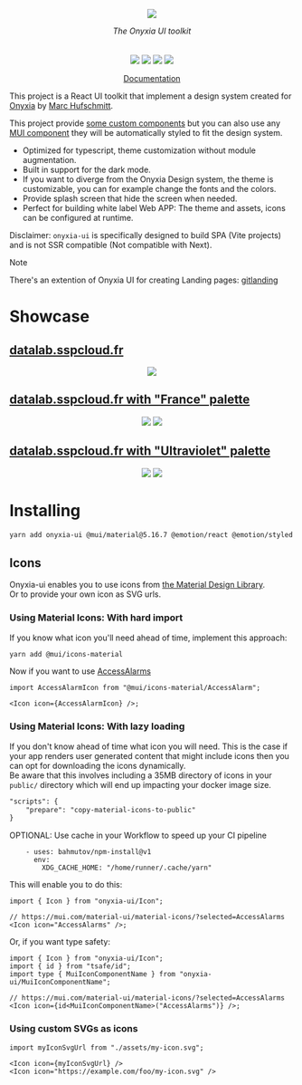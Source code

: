 <p align="center">
    <img src="https://user-images.githubusercontent.com/6702424/120405033-efe83900-c347-11eb-9a7c-7b680c26a18c.png">  
</p>
<p align="center">
    <i>The Onyxia UI toolkit</i><br>
    <br>
    <br>
    <img src="https://github.com/garronej/onyxia-ui/workflows/ci/badge.svg?branch=main">
    <img src="https://img.shields.io/bundlephobia/minzip/onyxia-ui">
    <img src="https://img.shields.io/npm/dw/onyxia-ui">
    <img src="https://img.shields.io/npm/l/onyxia-ui">
</p>
<p align="center">
  <a href="https://inseefrlab.github.io/onyxia-ui/">Documentation</a>
</p>

This project is a React UI toolkit that implement a design system created for [Onyxia](https://onyxia.sh) by [Marc Hufschmitt](http://marchufschmitt.fr/).

This project provide [some custom components](https://inseefrlab.github.io/onyxia-ui/?path=/story/sandbox-alert--vue-no-title) but you can also use
any [MUI component](https://mui.com/) they will be automatically styled to fit the design system.

-   Optimized for typescript, theme customization without module augmentation.
-   Built in support for the dark mode.
-   If you want to diverge from the Onyxia Design system, the theme is customizable, you can for example change the fonts and the colors.
-   Provide splash screen that hide the screen when needed.
-   Perfect for building white label Web APP: The theme and assets, icons can be configured at runtime.

Disclaimer: `onyxia-ui` is specifically designed to build SPA (Vite projects) and is not SSR compatible (Not compatible with Next).

> [!NOTE]  
> There's an extention of Onyxia UI for creating Landing pages: [gitlanding](https://github.com/thieryw/gitlanding)

# Showcase

## [datalab.sspcloud.fr](https://datalab.sspcloud.fr/catalog/inseefrlab-helm-charts-datascience)

<p align="center">
  <img src="https://user-images.githubusercontent.com/6702424/136545513-f623d8c7-260d-4d93-a01e-2dc5af6ad473.gif"/>
</p>

## [datalab.sspcloud.fr with "France" palette](https://datalab.sspcloud.fr/?FONT=%7B%20%0A%20%20fontFamily%3A%20%22Marianne%22%2C%20%0A%20%20dirUrl%3A%20%22%25PUBLIC_URL%25%2Ffonts%2FMarianne%22%2C%20%0A%20%20%22400%22%3A%20%22Marianne-Regular.woff2%22%2C%0A%20%20%22400-italic%22%3A%20%22Marianne-Regular_Italic.woff2%22%2C%0A%20%20%22500%22%3A%20%22Marianne-Medium.woff2%22%2C%0A%20%20%22700%22%3A%20%22Marianne-Bold.woff2%22%2C%0A%20%20%22700-italic%22%3A%20%22Marianne-Bold_Italic.woff2%22%0A%7D%0A&PALETTE_OVERRIDE=%7B%0A%20%20focus%3A%20%7B%0A%20%20%20%20main%3A%20%22%23000091%22%2C%0A%20%20%20%20light%3A%20%22%239A9AFF%22%2C%0A%20%20%20%20light2%3A%20%22%23E5E5F4%22%0A%20%20%7D%2C%0A%20%20dark%3A%20%7B%0A%20%20%20%20main%3A%20%22%232A2A2A%22%2C%0A%20%20%20%20light%3A%20%22%23383838%22%2C%0A%20%20%20%20greyVariant1%3A%20%22%23161616%22%2C%0A%20%20%20%20greyVariant2%3A%20%22%239C9C9C%22%2C%0A%20%20%20%20greyVariant3%3A%20%22%23CECECE%22%2C%0A%20%20%20%20greyVariant4%3A%20%22%23E5E5E5%22%0A%20%20%7D%2C%0A%20%20light%3A%20%7B%0A%20%20%20%20main%3A%20%22%23F1F0EB%22%2C%0A%20%20%20%20light%3A%20%22%23FDFDFC%22%2C%0A%20%20%20%20greyVariant1%3A%20%22%23E6E6E6%22%2C%0A%20%20%20%20greyVariant2%3A%20%22%23C9C9C9%22%2C%0A%20%20%20%20greyVariant3%3A%20%22%239E9E9E%22%2C%0A%20%20%20%20greyVariant4%3A%20%22%23747474%22%0A%20%20%7D%0A%7D%0A)

<p align="center">
    <img src="https://user-images.githubusercontent.com/6702424/139843650-8907ac5b-9fde-41ce-9c7d-9df9e10ce3e1.png" />
    <img src="https://user-images.githubusercontent.com/6702424/139843848-8fe5d132-5cd2-4840-8719-e6d5929b07d3.png" />
</p>

## [datalab.sspcloud.fr with "Ultraviolet" palette](https://datalab.sspcloud.fr/?FONT=%7B%20%0A%20%20fontFamily%3A%20%22Geist%22%2C%20%0A%20%20dirUrl%3A%20%22%25PUBLIC_URL%25%2Ffonts%2FGeist%22%2C%20%0A%20%20%22400%22%3A%20%22Geist-Regular.woff2%22%2C%0A%20%20%22500%22%3A%20%22Geist-Medium.woff2%22%2C%0A%20%20%22600%22%3A%20%22Geist-SemiBold.woff2%22%2C%0A%20%20%22700%22%3A%20%22Geist-Bold.woff2%22%0A%7D%0A&PALETTE_OVERRIDE=%7B%0A%20%20focus%3A%20%7B%0A%20%20%20%20main%3A%20%22%23067A76%22%2C%0A%20%20%20%20light%3A%20%22%230AD6CF%22%2C%0A%20%20%20%20light2%3A%20%22%23AEE4E3%22%0A%20%20%7D%2C%0A%20%20dark%3A%20%7B%0A%20%20%20%20main%3A%20%22%232D1C3A%22%2C%0A%20%20%20%20light%3A%20%22%234A3957%22%2C%0A%20%20%20%20greyVariant1%3A%20%22%2322122E%22%2C%0A%20%20%20%20greyVariant2%3A%20%22%23493E51%22%2C%0A%20%20%20%20greyVariant3%3A%20%22%23918A98%22%2C%0A%20%20%20%20greyVariant4%3A%20%22%23C0B8C6%22%0A%20%20%7D%2C%0A%20%20light%3A%20%7B%0A%20%20%20%20main%3A%20%22%23F7F5F4%22%2C%0A%20%20%20%20light%3A%20%22%23FDFDFC%22%2C%0A%20%20%20%20greyVariant1%3A%20%22%23E6E6E6%22%2C%0A%20%20%20%20greyVariant2%3A%20%22%23C9C9C9%22%2C%0A%20%20%20%20greyVariant3%3A%20%22%239E9E9E%22%2C%0A%20%20%20%20greyVariant4%3A%20%22%23747474%22%0A%20%20%7D%0A%7D%0A)

<p align="center">
    <img src="https://user-images.githubusercontent.com/6702424/139844196-0079858c-6778-4569-a7f8-409f1ce9652d.png" />
    <img src="https://user-images.githubusercontent.com/6702424/139844260-b4948b34-eca1-4d5b-a5c9-e856500fe921.png" />
</p>

# Installing

```bash
yarn add onyxia-ui @mui/material@5.16.7 @emotion/react @emotion/styled
```

## Icons

Onyxia-ui enables you to use icons from [the Material Design Library](https://mui.com/material-ui/material-icons/).  
Or to provide your own icon as SVG urls.

### Using Material Icons: With hard import

If you know what icon you'll need ahead of time, implement this approach:

```bash
yarn add @mui/icons-material
```

Now if you want to use [AccessAlarms](https://mui.com/material-ui/material-icons/?selected=AccessAlarms)

```tsx
import AccessAlarmIcon from "@mui/icons-material/AccessAlarm";

<Icon icon={AccessAlarmIcon} />;
```

### Using Material Icons: With lazy loading

If you don't know ahead of time what icon you will need. This is the case if your app
renders user generated content that might include icons then you can opt for downloading the
icons dynamically.  
Be aware that this involves including a 35MB directory of icons in your `public/` directory
which will end up impacting your docker image size.

```diff
"scripts": {
    "prepare": "copy-material-icons-to-public"
}
```

OPTIONAL: Use cache in your Workflow to speed up your CI pipeline

```yarn
    - uses: bahmutov/npm-install@v1
      env:
        XDG_CACHE_HOME: "/home/runner/.cache/yarn"
```

This will enable you to do this:

```tsx
import { Icon } from "onyxia-ui/Icon";

// https://mui.com/material-ui/material-icons/?selected=AccessAlarms
<Icon icon="AccessAlarms" />;
```

Or, if you want type safety:

```tsx
import { Icon } from "onyxia-ui/Icon";
import { id } from "tsafe/id";
import type { MuiIconComponentName } from "onyxia-ui/MuiIconComponentName";

// https://mui.com/material-ui/material-icons/?selected=AccessAlarms
<Icon icon={id<MuiIconComponentName>("AccessAlarms")} />;
```

### Using custom SVGs as icons

```tsx
import myIconSvgUrl from "./assets/my-icon.svg";

<Icon icon={myIconSvgUrl} />
<Icon icon="https://example.com/foo/my-icon.svg" />
```

